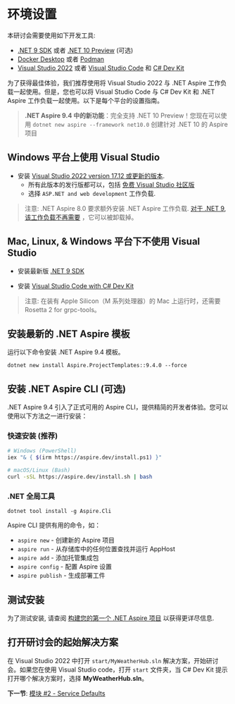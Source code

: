 # 环境设置

本研讨会需要使用如下开发工具:

- [.NET 9 SDK](https://get.dot.net/9) 或者 [.NET 10 Preview](https://get.dot.net/10) (可选)
- [Docker Desktop](https://docs.docker.com/engine/install/) 或者 [Podman](https://podman.io/getting-started/installation)
- [Visual Studio 2022](https://visualstudio.microsoft.com/vs/) 或者 [Visual Studio Code](https://code.visualstudio.com/) 和 [C# Dev Kit](https://code.visualstudio.com/docs/csharp/get-started)

为了获得最佳体验，我们推荐使用将 Visual Studio 2022 与 .NET Aspire 工作负载一起使用。但是，您也可以将 Visual Studio Code 与 C# Dev Kit 和 .NET Aspire 工作负载一起使用。以下是每个平台的设置指南。

> **.NET Aspire 9.4 中的新功能**：完全支持 .NET 10 Preview！您现在可以使用 `dotnet new aspire --framework net10.0` 创建针对 .NET 10 的 Aspire 项目

## Windows 平台上使用 Visual Studio

- 安装 [Visual Studio 2022 version 17.12 或更新的版本](https://visualstudio.microsoft.com/vs/).
  - 所有此版本的发行版都可以，包括 [免费 Visual Studio 社区版](https://visualstudio.microsoft.com/free-developer-offers/)
  - 选择 `ASP.NET and web development` 工作负载.

> 注意: .NET Aspire 8.0 要求额外安装 .NET Aspire 工作负载. [对于 .NET 9, 该工作负载不再需要](https://learn.microsoft.com/en-us/dotnet/aspire/get-started/upgrade-to-aspire-9?pivots=visual-studio) ，它可以被卸载掉。

## Mac, Linux, & Windows 平台下不使用 Visual Studio

- 安装最新版 [.NET 9 SDK](https://get.dot.net/9?cid=eshop)

- 安装 [Visual Studio Code with C# Dev Kit](https://code.visualstudio.com/docs/csharp/get-started)

> 注意: 在装有 Apple Silicon（M 系列处理器）的 Mac 上运行时，还需要 Rosetta 2 for grpc-tools。

## 安装最新的 .NET Aspire 模板

运行以下命令安装 .NET Aspire 9.4 模板。

```cli
dotnet new install Aspire.ProjectTemplates::9.4.0 --force
```

## 安装 .NET Aspire CLI (可选)

.NET Aspire 9.4 引入了正式可用的 Aspire CLI，提供精简的开发者体验。您可以使用以下方法之一进行安装：

### 快速安装 (推荐)
```bash
# Windows (PowerShell)
iex "& { $(irm https://aspire.dev/install.ps1) }"

# macOS/Linux (Bash)
curl -sSL https://aspire.dev/install.sh | bash
```

### .NET 全局工具
```cli
dotnet tool install -g Aspire.Cli
```

Aspire CLI 提供有用的命令，如：
- `aspire new` - 创建新的 Aspire 项目
- `aspire run` - 从存储库中的任何位置查找并运行 AppHost
- `aspire add` - 添加托管集成包
- `aspire config` - 配置 Aspire 设置
- `aspire publish` - 生成部署工件

## 测试安装

为了测试安装, 请查阅 [构建您的第一个 .NET Aspire 项目](https://learn.microsoft.com/dotnet/aspire/get-started/build-your-first-aspire-app) 以获得更详尽信息.

## 打开研讨会的起始解决方案

在 Visual Studio 2022 中打开 `start/MyWeatherHub.sln` 解决方案，开始研讨会。如果您在使用 Visual Studio code，打开 `start` 文件夹，当 C# Dev Kit 提示打开哪个解决方案时，选择 **MyWeatherHub.sln**。

**下一节**: [模块 #2 - Service Defaults](2-servicedefaults.md)